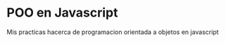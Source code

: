 <h1>POO en Javascript</h1>
<p>Mis practicas hacerca de programacion orientada a objetos en javascript</p>